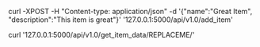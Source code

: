 curl -XPOST -H "Content-type: application/json" -d '{"name":"Great Item", "description":"This item is great"}' '127.0.0.1:5000/api/v1.0/add_item'

curl '127.0.0.1:5000/api/v1.0/get_item_data/REPLACEME/'

